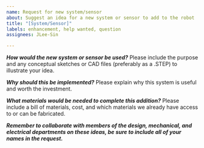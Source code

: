 ```yaml
---
name: Request for new system/sensor
about: Suggest an idea for a new system or sensor to add to the robot
title: "[System/Sensor]"
labels: enhancement, help wanted, question
assignees: JLee-Sin

---
```


***How would the new system or sensor be used?***
Please include the purpose and any conceptual sketches or CAD files (preferably as a .STEP) to illustrate your idea.

***Why should this be implemented?***
Please explain why this system is useful and worth the investment.

***What materials would be needed to complete this addition?***
Please include a bill of materials, cost, and which materials we already have access to or can be fabricated.

***Remember to collaborate with members of the design, mechanical, and electrical departments on these ideas, be sure to include all of your names in the request.***
